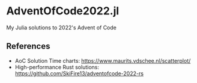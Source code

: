 # AdventOfCode2022.jl
My Julia solutions to 2022's Advent of Code

## References
- AoC Solution Time charts: https://www.maurits.vdschee.nl/scatterplot/
- High-performance Rust solutions: https://github.com/SkiFire13/adventofcode-2022-rs
